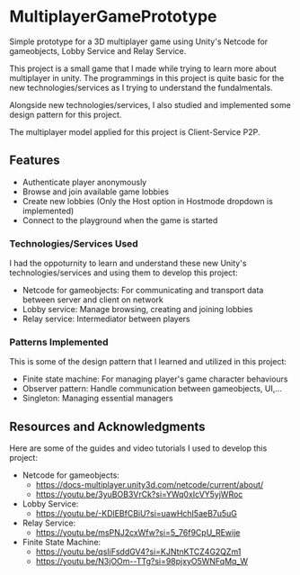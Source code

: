 # MultiplayerGamePrototype

Simple prototype for a 3D multiplayer game using Unity's Netcode for gameobjects, Lobby Service and Relay Service.

This project is a small game that I made while trying to learn more about multiplayer in unity. The programmings in this project is quite basic for the new technologies/services as I trying to understand the fundalmentals.

Alongside new technologies/services, I also studied and implemented some design pattern for this project.

The multiplayer model applied for this project is Client-Service P2P.

## Features

* Authenticate player anonymously
* Browse and join available game lobbies
* Create new lobbies (Only the Host option in Hostmode dropdown is implemented)
* Connect to the playground when the game is started

### Technologies/Services Used

I had the oppoturnity to learn and understand these new Unity's technologies/services and using them to develop this project:
* Netcode for gameobjects: For communicating and transport data between server and client on network
* Lobby service: Manage browsing, creating and joining lobbies
* Relay service: Intermediator between players

### Patterns Implemented

This is some of the design pattern that I learned and utilized in this project:
* Finite state machine: For managing player's game character behaviours
* Observer pattern: Handle communication between gameobjects, UI,...
* Singleton: Managing essential managers


## Resources and Acknowledgments

Here are some of the guides and video tutorials I used to develop this project:
* Netcode for gameobjects:
  * https://docs-multiplayer.unity3d.com/netcode/current/about/
  * https://youtu.be/3yuBOB3VrCk?si=YWq0xIcVY5yjWRoc
* Lobby Service:
  * https://youtu.be/-KDlEBfCBiU?si=uawHchI5aeB7u5uG
* Relay Service:
  * https://youtu.be/msPNJ2cxWfw?si=5_76f9CpU_REwije
* Finite State Machine:
  * https://youtu.be/qsIiFsddGV4?si=KJNtnKTCZ4G2QZm1
  * https://youtu.be/N3jOOm--TTg?si=98pjxyO5WNFqMq_W

